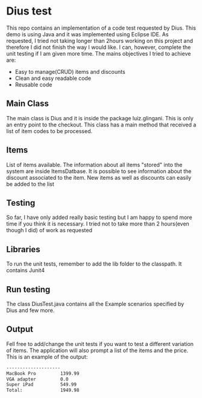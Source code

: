 # Dius test

This repo contains an implementation of a code test requested by Dius. This demo is using Java and it was implemented using Eclipse IDE. 
As requested, I tried not taking longer than 2hours working on this project and therefore I did not finish the way I would like. I can, however, complete the unit testing if I am given more time.
The mains objectives I tried to achieve are:
- Easy to manage(CRUD) items and discounts
- Clean and easy readable code
- Reusable code


## Main Class
The main class is Dius and it is inside the package luiz.glingani. This is only an entry point to the checkout. This class has a main method that received a list of item codes to be processed.

## Items
List of items available. The information about all items "stored" into the system are inside ItemsDatbase. It is possible to see information about the discount associated to the item. New items as well as discounts can easily be added to the list

## Testing
So far, I have only added really basic testing but I am happy to spend more time if you think it is necessary. I tried not to take more than 2 hours(even though I did) of work as requested

## Libraries
To run the unit tests, remember to add the lib folder to the classpath. It contains Junit4

## Run testing
The class DiusTest.java contains all the Example scenarios specified by Dius and few more.

## Output
Fell free to add/change the unit tests if you want to test a different variation of items. The application will also prompt a list of the items and the price.
This is an example of the output:
```sh
--------------------
MacBook Pro			1399.99
VGA adapter			0.0
Super iPad			549.99
Total: 				1949.98
```
